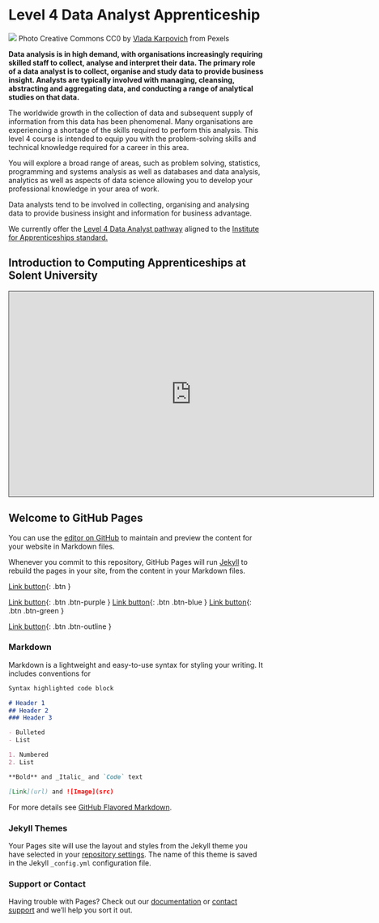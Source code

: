 # Level 4 Data Analyst Apprenticeship

![](images/pexels-vlada-karpovich-4050296.jpg)
Photo Creative Commons CC0  by [Vlada Karpovich](https://www.pexels.com/@vlada-karpovich?utm_content=attributionCopyText&utm_medium=referral&utm_source=pexels) from Pexels

**Data analysis is in high demand, with organisations increasingly requiring skilled staff to collect, analyse and interpret their data. The primary role of a data analyst is to collect, organise and study data to provide business insight. Analysts are typically involved with managing, cleansing, abstracting and aggregating data, and conducting a range of analytical studies on that data.**

The worldwide growth in the collection of data and subsequent supply of information from this data has been phenomenal. Many organisations are experiencing a shortage of the skills required to perform this analysis. This level 4 course is intended to equip you with the problem-solving skills and technical knowledge required for a career in this area.

You will explore a broad range of areas, such as problem solving, statistics, programming and systems analysis as well as databases and data analysis, analytics as well as aspects of data science allowing you to develop your professional knowledge in your area of work.

Data analysts tend to be involved in collecting, organising and analysing data to provide business insight and information for business advantage.


We currently offer the [Level 4 Data Analyst pathway](https://www.solent.ac.uk/courses/apprenticeships/level-4-data-analyst-apprenticeship) aligned to the [Institute for Apprenticeships standard.](https://www.instituteforapprenticeships.org/apprenticeship-standards/data-analyst/)

## Introduction to Computing  Apprenticeships at Solent University

<iframe src="https://solent.cloud.panopto.eu/Panopto/Pages/Embed.aspx?id=82682069-bf8e-4564-835b-ac440103c18c&amp;autoplay=false&amp;offerviewer=true&amp;showtitle=true&amp;showbrand=false&amp;start=0&amp;interactivity=all" height="405" width="720" allowfullscreen="" allow="autoplay" style="font-size: 0.9375rem; letter-spacing: 0.45px; border-width: 1px; border-style: solid; border-color: #464646;"></iframe>



## Welcome to GitHub Pages

You can use the [editor on GitHub](https://github.com/martinsolent/dc_tut/edit/master/README.md) to maintain and preview the content for your website in Markdown files.

Whenever you commit to this repository, GitHub Pages will run [Jekyll](https://jekyllrb.com/) to rebuild the pages in your site, from the content in your Markdown files.

[Link button](http://example.com/){: .btn }

[Link button](http://example.com/){: .btn .btn-purple }
[Link button](http://example.com/){: .btn .btn-blue }
[Link button](http://example.com/){: .btn .btn-green }

[Link button](http://example.com/){: .btn .btn-outline }


### Markdown

Markdown is a lightweight and easy-to-use syntax for styling your writing. It includes conventions for

```markdown
Syntax highlighted code block

# Header 1
## Header 2
### Header 3

- Bulleted
- List

1. Numbered
2. List

**Bold** and _Italic_ and `Code` text

[Link](url) and ![Image](src)
```

For more details see [GitHub Flavored Markdown](https://guides.github.com/features/mastering-markdown/).

### Jekyll Themes

Your Pages site will use the layout and styles from the Jekyll theme you have selected in your [repository settings](https://github.com/martinsolent/dc_tut/settings). The name of this theme is saved in the Jekyll `_config.yml` configuration file.

### Support or Contact

Having trouble with Pages? Check out our [documentation](https://help.github.com/categories/github-pages-basics/) or [contact support](https://github.com/contact) and we’ll help you sort it out.
